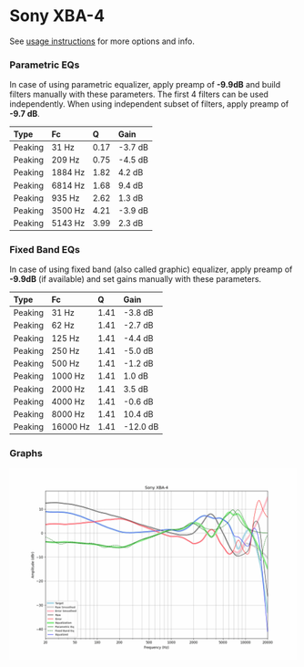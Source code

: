 # Sony XBA-4
See [usage instructions](https://github.com/jaakkopasanen/AutoEq#usage) for more options and info.

### Parametric EQs
In case of using parametric equalizer, apply preamp of **-9.9dB** and build filters manually
with these parameters. The first 4 filters can be used independently.
When using independent subset of filters, apply preamp of **-9.7 dB**.

| Type    | Fc      |    Q | Gain    |
|:--------|:--------|:-----|:--------|
| Peaking | 31 Hz   | 0.17 | -3.7 dB |
| Peaking | 209 Hz  | 0.75 | -4.5 dB |
| Peaking | 1884 Hz | 1.82 | 4.2 dB  |
| Peaking | 6814 Hz | 1.68 | 9.4 dB  |
| Peaking | 935 Hz  | 2.62 | 1.3 dB  |
| Peaking | 3500 Hz | 4.21 | -3.9 dB |
| Peaking | 5143 Hz | 3.99 | 2.3 dB  |

### Fixed Band EQs
In case of using fixed band (also called graphic) equalizer, apply preamp of **-9.9dB**
(if available) and set gains manually with these parameters.

| Type    | Fc       |    Q | Gain     |
|:--------|:---------|:-----|:---------|
| Peaking | 31 Hz    | 1.41 | -3.8 dB  |
| Peaking | 62 Hz    | 1.41 | -2.7 dB  |
| Peaking | 125 Hz   | 1.41 | -4.4 dB  |
| Peaking | 250 Hz   | 1.41 | -5.0 dB  |
| Peaking | 500 Hz   | 1.41 | -1.2 dB  |
| Peaking | 1000 Hz  | 1.41 | 1.0 dB   |
| Peaking | 2000 Hz  | 1.41 | 3.5 dB   |
| Peaking | 4000 Hz  | 1.41 | -0.6 dB  |
| Peaking | 8000 Hz  | 1.41 | 10.4 dB  |
| Peaking | 16000 Hz | 1.41 | -12.0 dB |

### Graphs
![](./Sony%20XBA-4.png)